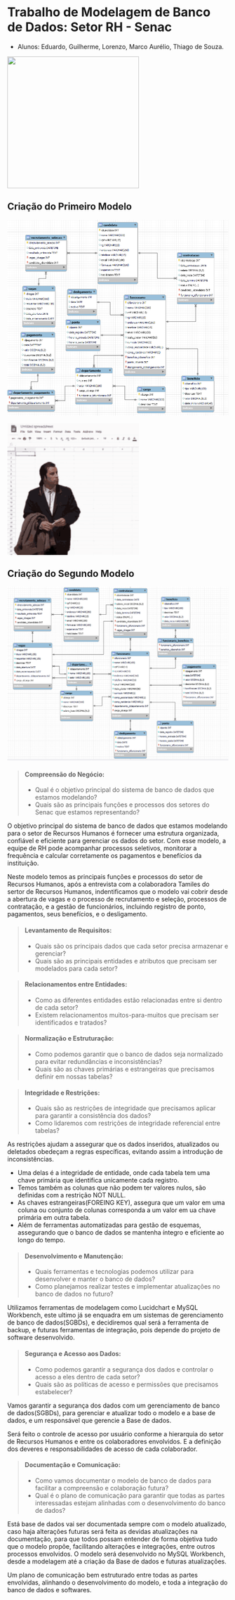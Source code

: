 # Trabalho de Modelagem de Banco de Dados: Setor RH - Senac
- Alunos: Eduardo, Guilherme, Lorenzo, Marco Aurélio, Thiago de Souza.

<a href="#"><img align="center" src="./gif/bancodedados01.gif" width="300 " height="300" /></a>

## Criação do Primeiro Modelo 
<img src="./img/modelo-01.png"/>

<a href="#"><img align="center" src="./gif/bancodedados04.gif" width="300 " height="300" /></a>

## Criação do Segundo Modelo 
<img src="./img/modelo-02.png"/>

> #### Compreensão do Negócio:
> - Qual é o objetivo principal do sistema de banco de dados que estamos modelando?
> - Quais são as principais funções e processos dos setores do Senac que estamos representando?

O objetivo principal do sistema de banco de dados que estamos modelando para o setor de Recursos Humanos
é fornecer uma estrutura organizada, confiável e eficiente para gerenciar os dados do setor.
Com esse modelo, a equipe de RH pode acompanhar processos seletivos, monitorar a frequência e calcular corretamente os pagamentos
e benefícios da instituição.

Neste modelo temos as principais funções e processos do setor de Recursos Humanos,
após a entrevista com a colaboradora Tamiles do sertor de Recursos Humanos,
indentificamos que o modelo vai cobrir desde a abertura de vagas e o processo de recrutamento e seleção,
processos de contratação, e a gestão de funcionários, incluindo registro de ponto, pagamentos, seus benefícios, e o desligamento.

> #### Levantamento de Requisitos:
> - Quais são os principais dados que cada setor precisa armazenar e gerenciar?
> - Quais são as principais entidades e atributos que precisam ser modelados para cada setor?

> #### Relacionamentos entre Entidades:
> - Como as diferentes entidades estão relacionadas entre si dentro de cada setor?
> - Existem relacionamentos muitos-para-muitos que precisam ser identificados e tratados?

> #### Normalização e Estruturação:
> - Como podemos garantir que o banco de dados seja normalizado para evitar redundâncias e inconsistências?
> - Quais são as chaves primárias e estrangeiras que precisamos definir em nossas tabelas?

> #### Integridade e Restrições:
> - Quais são as restrições de integridade que precisamos aplicar para garantir a consistência dos dados?
> - Como lidaremos com restrições de integridade referencial entre tabelas?

As restrições ajudam a assegurar que os dados inseridos, atualizados ou deletados obedeçam a regras específicas, evitando assim a introdução de inconsistências.

- Uma delas é a integridade de entidade, onde cada tabela tem uma chave primária que identifica unicamente cada registro.
- Temos também as colunas que não podem ter valores nulos, são definidas com a restrição NOT NULL.
- As chaves estrangeiras(FOREING KEY), assegura que um valor em uma coluna ou conjunto de colunas corresponda a um valor em ua chave primária em outra tabela. 
- Além de ferramentas automatizadas para gestão de esquemas, assegurando que o banco de dados se mantenha íntegro e eficiente ao longo do tempo.

> #### Desenvolvimento e Manutenção:
> - Quais ferramentas e tecnologias podemos utilizar para desenvolver e manter o banco de dados?
> - Como planejamos realizar testes e implementar atualizações no banco de dados no futuro?

Utilizamos ferramentas de modelagem como Lucidchart e MySQL Workbench, este ultimo já se enquadra em um sistemas de gerenciamento de banco de dados(SGBDs), e decidiremos qual será a ferramenta de backup, e futuras ferramentas de integração, pois depende do projeto de software desenvolvido.


> #### Segurança e Acesso aos Dados:
> - Como podemos garantir a segurança dos dados e controlar o acesso a eles dentro de cada setor?
> - Quais são as políticas de acesso e permissões que precisamos estabelecer?

Vamos garantir a segurança dos dados com um gerenciamento de banco de dados(SGBDs), para gerenciar e atualizar todo o modelo e a base de dados, e um responsável que gerencie a Base de dados.

Será feito o controle de acesso por usuário conforme a hierarquia do setor de Recursos Humanos e entre os colaboradores envolvidos. E a definição dos deveres e responsabilidades de acesso de cada colaborador.


> #### Documentação e Comunicação:
> - Como vamos documentar o modelo de banco de dados para facilitar a compreensão e colaboração futura?
> - Qual é o plano de comunicação para garantir que todas as partes interessadas estejam alinhadas com o desenvolvimento do banco de dados?

Está base de dados vai ser documentada sempre com o modelo atualizado, caso haja alterações futuras será feita as devidas atualizações na documentação,
para que todos possam entender de forma objetiva tudo que o modelo propõe, facilitando alterações e integrações, entre outros processos envolvidos.
O modelo será desenvolvido no MySQL Workbench, desde a modelagem até a criação da Base de dados e futuras atualizações.

Um plano de comunicação bem estruturado entre todas as partes envolvidas, alinhando o desenvolvimento do modelo, e toda a integração do banco de dados e softwares. 



